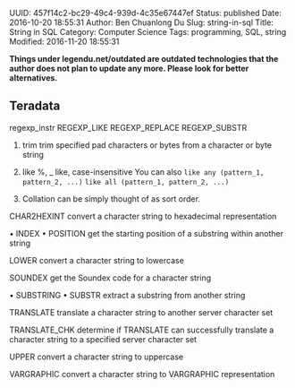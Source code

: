 UUID: 457f14c2-bc29-49c4-939d-4c35e67447ef
Status: published
Date: 2016-10-20 18:55:31
Author: Ben Chuanlong Du
Slug: string-in-sql
Title: String in SQL
Category: Computer Science
Tags: programming, SQL, string
Modified: 2016-11-20 18:55:31

**Things under legendu.net/outdated are outdated technologies that the author does not plan to update any more. Please look for better alternatives.**


## Teradata
regexp_instr
REGEXP_LIKE
REGEXP_REPLACE
REGEXP_SUBSTR

1. trim
trim specified pad characters or bytes from a character or byte string

2. like %, _
like, case-insensitive
You can also 
`like any (pattern_1, pattern_2, ...)`
`like all (pattern_1, pattern_2, ...)`

3. Collation can be simply thought of as sort order.


CHAR2HEXINT
convert a character string to hexadecimal representation


• INDEX
• POSITION
get the starting position of a substring within another string

LOWER
convert a character string to lowercase

SOUNDEX
get the Soundex code for a character string


• SUBSTRING
• SUBSTR
extract a substring from another string

TRANSLATE
translate a character string to another server character set

TRANSLATE_CHK
determine if TRANSLATE can successfully translate a character string to a specified server character set


UPPER
convert a character string to uppercase

VARGRAPHIC
convert a character string to VARGRAPHIC representation
